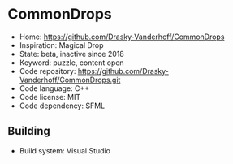 # CommonDrops

- Home: https://github.com/Drasky-Vanderhoff/CommonDrops
- Inspiration: Magical Drop
- State: beta, inactive since 2018
- Keyword: puzzle, content open
- Code repository: https://github.com/Drasky-Vanderhoff/CommonDrops.git
- Code language: C++
- Code license: MIT
- Code dependency: SFML

## Building

- Build system: Visual Studio
